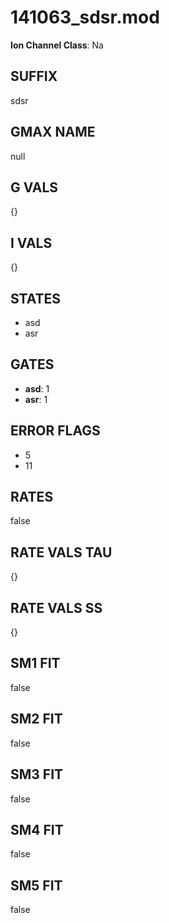 # 141063_sdsr.mod

**Ion Channel Class**: Na

## SUFFIX

sdsr

## GMAX NAME

null

## G VALS

{}

## I VALS

{}

## STATES

- asd
- asr

## GATES

- **asd**: 1
- **asr**: 1

## ERROR FLAGS

- 5
- 11

## RATES

false

## RATE VALS TAU

{}

## RATE VALS SS

{}

## SM1 FIT

false

## SM2 FIT

false

## SM3 FIT

false

## SM4 FIT

false

## SM5 FIT

false
